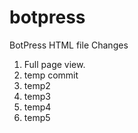 # botpress
BotPress HTML file
Changes


1. Full page view.
2. temp commit
3. temp2
4. temp3
5. temp4
6. temp5
